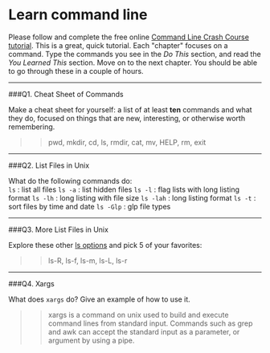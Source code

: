 # Learn command line

Please follow and complete the free online [Command Line Crash Course
tutorial](http://cli.learncodethehardway.org/book/). This is a great,
quick tutorial. Each "chapter" focuses on a command. Type the commands
you see in the _Do This_ section, and read the _You Learned This_
section. Move on to the next chapter. You should be able to go through
these in a couple of hours.

---

###Q1.  Cheat Sheet of Commands  

Make a cheat sheet for yourself: a list of at least **ten** commands and what they do, focused on things that are new, interesting, or otherwise worth remembering.

> > pwd, mkdir, cd, ls, rmdir, cat, mv, HELP, rm, exit

---

###Q2.  List Files in Unix   

What do the following commands do:  
`ls`  : list all files
`ls -a`  : list hidden files
`ls -l`  : flag lists with long listing format
`ls -lh`  : long listing with file size
`ls -lah`  : long listing format
`ls -t`  : sort files by time and date
`ls -Glp` : glp file types 

> > 

---

###Q3.  More List Files in Unix  

Explore these other [ls options](http://www.techonthenet.com/unix/basic/ls.php) and pick 5 of your favorites:

> > ls-R, ls-f, ls-m, ls-L, ls-r

---

###Q4.  Xargs   

What does `xargs` do? Give an example of how to use it.

> > xargs is a command on unix  used to build and execute command lines from standard input. Commands such as grep and awk can accept the standard input as a parameter, or argument by using a pipe.

 

